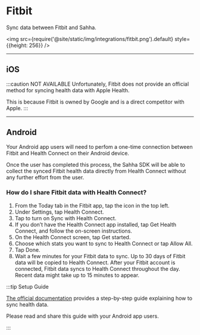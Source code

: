 # Fitbit

Sync data between Fitbit and Sahha.

<img src={require('@site/static/img/integrations/fitbit.png').default} style={{height: 256}} />

---

## iOS

:::caution NOT AVAILABLE
Unfortunately, Fitbit does not provide an official method for syncing health data with Apple Health.

This is because Fitbit is owned by Google and is a direct competitor with Apple.
:::

---

## Android

Your Android app users will need to perfom a one-time connection between Fitbit and Health Connect on their Android device.

Once the user has completed this process, the Sahha SDK will be able to collect the synced Fitbit health data directly from Health Connect without any further effort from the user.

### How do I share Fitbit data with Health Connect?

1. From the Today tab  in the Fitbit app, tap the icon in the top left.
2. Under Settings, tap Health Connect.
3. Tap to turn on Sync with Health Connect.
4. If you don’t have the Health Connect app installed, tap Get Health Connect, and follow the on-screen instructions.
5. On the Health Connect screen, tap Get started.
6. Choose which stats you want to sync to Health Connect or tap Allow All.
7. Tap Done.
8. Wait a few minutes for your Fitbit data to sync. Up to 30 days of Fitbit data will be copied to Health Connect. After your Fitbit account is connected, Fitbit data syncs to Health Connect throughout the day. Recent data might take up to 15 minutes to appear.

:::tip Setup Guide

[The official documentation](https://help.fitbit.com/articles/en_US/Help_article/1742.htm#:~:text=Health%20Connect%20allows%20you%20to,and%20fitness%20apps%2C%20including%20Fitbit.) provides a step-by-step guide explaining how to sync health data.

Please read and share this guide with your Android app users.

:::